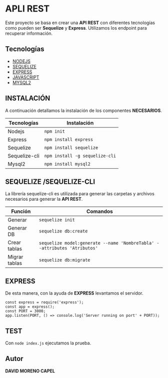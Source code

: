 # APLI REST

Este proyecto se basa en crear una **API REST** con diferentes tecnologías como pueden ser **Sequelize** y  **Express**. Utilizamos los endpoint para recuperar información.

## Tecnologías

 - [NODEJS](https://nodejs.org/es/)
 - [SEQUELIZE](https://sequelize.org/)
 - [EXPRESS](https://www.express.com/)
 - [JAVASCRIPT](https://developer.mozilla.org/es/docs/Web/JavaScript)
 - [MYSQL2](https://www.npmjs.com/package/mysql2)

## INSTALACIÓN

A continuación detallamos la instalación de los componentes **NECESARIOS**.

|Tecnologías| Instalación |
|--|--|
| Nodejs | `npm init` |
| Express | `npm install express` |
| Sequelize| `npm install sequelize` |
| Sequelize-cli| `npm install -g sequelize-cli` |
| Mysql2| `npm install mysql2` |



## SEQUELIZE /SEQUELIZE-CLI

La librería sequelize-cli es utilizada para generar las carpetas y archivos necesarios para generar la **API REST**.

|Función| Comandos |
|--|--|
| Generar  | `sequelize init` |
| Generar DB  | `sequelize db:create` |
| Crear tablas| `sequelize model:generate --name 'NombreTabla' --attributes 'Atributos'` |
| Migrar tablas  | `sequelize db:migrate` |


## EXPRESS

De esta manera, con  la ayuda de **EXPRESS** levantamos el servidor.

    const express = require('express');
    const app = express();
    const PORT = 3000;
    app.listen(PORT, () => console.log('Server running on port' + PORT));

## TEST
Con `node index.js` ejecutamos la prueba.

## Autor
**DAVID MORENO CAPEL**
